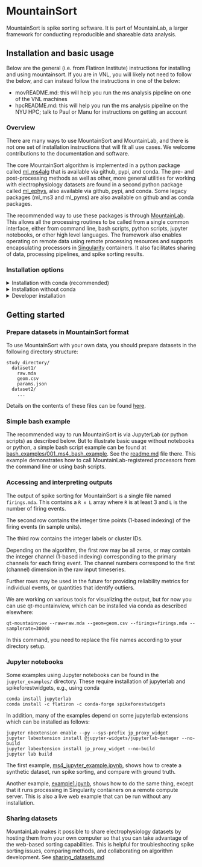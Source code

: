 # MountainSort

MountainSort is spike sorting software. It is part of MountainLab, a larger framework for conducting reproducible and shareable data analysis.
 
## Installation and basic usage

Below are the general (i.e. from Flatiron Institute) instructions for installing and using mountainsort. If you are in VNL, you will likely not need to follow the below, and can instead follow the instructions in one of the below:
- movREADME.md: this will help you run the ms analysis pipeline on one of the VNL machines
- hpcREADME.md: this will help you run the ms analysis pipeilne on the NYU HPC; talk to Paul or Manu for instructions on getting an account

### Overview
 
There are many ways to use MountainSort and MountainLab, and there is not one set of installation instructions that will fit all use cases. We welcome contributions to the documentation and software.

The core MountainSort algorithm is implemented in a python package called [ml_ms4alg](https://github.com/magland/ml_ms4alg) that is available via github, pypi, and conda. The pre- and post-processing methods as well as other, more general utilities for working with electrophysiology datasets are found in a second python package called [ml_ephys](https://github.com/magland/ml_ephys), also available via github, pypi, and conda. Some legacy packages (ml_ms3 and ml_pyms) are also available on github and as conda packages.

The recommended way to use these packages is through [MountainLab](https://github.com/flatironinstitute/mountainlab-js). This allows all the processing routines to be called from a single common interface, either from command line, bash scripts, python scripts, jupyter notebooks, or other high level languages. The framework also enables operating on remote data using remote processing resources and supports encapsulating processors in [Singularity](https://www.singularity-hub.org/) containers. It also facilitates sharing of data, processing pipelines, and spike sorting results.

### Installation options

<details>
<summary>
Installation with conda (recommended)
</summary>

To install using conda, first [install miniconda (or anaconda)](https://github.com/flatironinstitute/mountainlab-js/blob/master/docs/conda.md). If you are not a conda user you may be wary of doing this since, by default, it injects itself into your system path and can cause conflicts with other installed software. However, there are relatively simple remedies for this issue, and conda in general is working to solve this in the default. Some details are [here](https://github.com/flatironinstitute/mountainlab-js/blob/master/docs/conda.md). 

After you have installed Miniconda and have created and activated a new conda environment, you can install the required MountainLab and MountainSort packages via:

```
conda install -c flatiron -c conda-forge \
			mountainlab \
			mountainlab_pytools \
			ml_ephys \
			ml_ms3 \
			ml_ms4alg \
			ml_pyms
```

At a later time you can update these packages via:

```
conda update -c flatiron -c conda-forge \
			mountainlab \
			etc...
```

You can test the installation by running

```
ml-list-processors
```

You should see a list of a few dozen processors. These are individual processing steps that can be pieced together to form a processing pipeline. You can get information on any particular processor via

```
ml-spec [processor_name] -p
```

More information about MountainLab and creating custom processors can be found in the [MountainLab documentation](https://github.com/flatironinstitute/mountainlab-js/blob/master/README.md). You may want to inspect the MountainLab configuration, and adjust the settings, such as where temporary data files are stored, by running

```
ml-config
```

You should also install the ephys-viz package which allows basic visualization of ephys datasets and the results of spike sorting:

```
conda install -c flatiron -c conda-forge ephys-viz
```

MountainView is an older (but more functional) GUI that can be installed via

```
conda install -c flatiron -c conda-forge qt-mountainview
```

Remember to periodically update these packages using the `conda update` command as shown above.

</details>


<details>
<summary>
Installation without conda
</summary>

If you choose not to (or cannot) use conda, you can alternatively install the software from source or by using the pip and npm package managers. Note that the ml_ms3 and qt-mountainview conda packages cannot be installed via (non-conda) package manager since they require Qt5/C++ compilation.

Instructions on installing MountainLab and mountainlab_pytools can be found in the [MountainLab documentation](https://github.com/flatironinstitute/mountainlab-js/blob/master/README.md).

To install the ml_ms4alg, ml_ephys, and ml_pyms packages without using conda, the first step is to use pip (and python 3.6 or later):

```
pip install ml_ms4alg
pip install ml_ephys
pip install ml_pyms
```

Then you must link those packages into the directory where MountainLab can find them. There is a convenience function for this distributed with mountainlab as described in [the docs](https://github.com/flatironinstitute/mountainlab-js/blob/master/README.md):

```
ml-link-python-module ml_ms4alg `ml-config package_directory`/ml_ms4alg
ml-link-python-module ml_ephys `ml-config package_directory`/ml_ephys
ml-link-python-module ml_pyms `ml-config package_directory`/ml_pyms
```

This creates a symbolic link to the installed python module directory from within the MountainLab package directory. If you are in not in a conda environment, this location is by default `~/.mountainlab/packages`.

To confirm that these processing packages have been installed properly, try the `ml-list-processors`, `ml-spec`, and `ml-config` commands as above.

You can also install ephys-viz using npm:

```
npm install -g ephys-viz
```

It is possible to install ml_ms3 and qt-mountainview from source, but we are gradually moving away from these packages, so if you need them, I recommend following the conda instructions above.

</details>

<details>
<summary>
Developer installation
</summary>

If you want to help develop the framework, or if you for some reason want to avoid using the above package managers, you can install everything from source. Developer installation instructions for MountainLab can be found in [the docs](https://github.com/flatironinstitute/mountainlab-js/blob/master/README.md).

As for the processor packages, use the following to determine where MountainLab expects packages to be:

```
ml-config package_directory
```

If you are not in a conda environment, this should default to `~/.mountainlab/packages`. This is where you should put the processing packages. For convenience it is easiest to develop them elsewhere and create symbolic links.

How you should install the processing packages depends on whether you want to just use them or if you want to modify/develop them. In the former case, just clone the repositories and then use `pip` and `ml-link-python-module` as follows:


```
git clone https://github.com/magland/ml_ms4alg
pip install ml_ms4alg
ml-link-python-module ml_ms4alg `ml-config package_directory`/ml_ms4alg
```

On the other hand, if you plan to modify or develop the code then you should instead do the following

```
git clone https://github.com/magland/ml_ms4alg

# PYTHONPATH affects where pip searches for python modules $
export PYTHONPATH=[fill-in-path]/ml_ms4alg:$PYTHONPATH

ml-link-python-module ml_ms4alg `ml-config package_directory`/ml_ms4alg
```

But it is important that you also install all of the dependencies found in `setup.py` using pip3. The `export` command should also be appended to your `~/.bashrc` file.

A similar procedure applies to the `ml_ephys` package, and something similar can be done for `ml_pyms`. The `ml_ms3` package involves Qt5/C++ and is more complicated to compile.

Installation of `ephys-viz` is similar to that of `mountainlab-js`. Follow the above instructions, substituting `ephys-viz` for `mountainlab-js`.

</details>

## Getting started

### Prepare datasets in MountainSort format

To use MountainSort with your own data, you should prepare datasets in the following directory structure:

```
study_directory/
  dataset1/
    raw.mda
    geom.csv
    params.json
  dataset2/
    ...
```

Details on the contents of these files can be found [here](docs/preparing_datasets.md).

### Simple bash example

The recommended way to run MountainSort is via JupyterLab (or python scripts) as described below. But to illustrate basic usage without notebooks or python, a simple bash script example can be found at [bash_examples/001_ms4_bash_example](bash_examples/001_ms4_bash_example). See the [readme.md](bash_examples/001_ms4_bash_example/readme.md) file there. This example demonstrates how to call MountainLab-registered processors from the command line or using bash scripts.

### Accessing and interpreting outputs

The output of spike sorting for MountainSort is a single file named `firings.mda`. This contains a `R x L` array where `R` is at least 3 and `L` is the number of firing events.

The second row contains the integer time points (1-based indexing) of the firing events (in sample units).

The third row contains the integer labels or cluster IDs.

Depending on the algorithm, the first row may be all zeros, or may contain the integer channel (1-based indexing) corresponding to the primary channels for each firing event. The channel numbers correspond to the first (channel) dimension in the raw input timeseries.

Further rows may be used in the future for providing reliability metrics for individual events, or quantities that identify outliers.

We are working on various tools for visualizing the output, but for now you can use qt-mountainview, which can be installed via conda as described elsewhere:

```
qt-mountainview --raw=raw.mda --geom=geom.csv --firings=firings.mda --samplerate=30000
```

In this command, you need to replace the file names according to your directory setup.


### Jupyter notebooks

Some examples using Jupyter notebooks can be found in the `jupyter_examples/` directory. These require installation of jupyterlab and spikeforestwidgets, e.g., using conda

```
conda install jupyterlab
conda install -c flatiron -c conda-forge spikeforestwidgets
```

In addition, many of the examples depend on some jupyterlab extensions which can be installed as follows:

```
jupyter nbextension enable --py --sys-prefix jp_proxy_widget
jupyter labextension install @jupyter-widgets/jupyterlab-manager --no-build
jupyter labextension install jp_proxy_widget --no-build
jupyter lab build
```

The first example, [ms4_jupyter_example.ipynb](jupyter_examples/001_ms4_jupyter_example/ms4_jupyter_example.ipynb), shows how to create a synthetic dataset, run spike sorting, and compare with ground truth.

Another example, [example1.ipynb](jupyter_examples/example1/example1.ipynb), shows how to do the same thing, except that it runs processing in Singularity containers on a remote compute server. This is also a live web example that can be run without any installation.

### Sharing datasets

MountainLab makes it possible to share electrophysiology datasets by hosting them from your own computer so that you can take advantage of the web-based sorting capabilities. This is helpful for troubleshooting spike sorting issues, comparing methods, and collaborating on algorithm development. See [sharing_datasets.md](docs/sharing_datasets.md)
